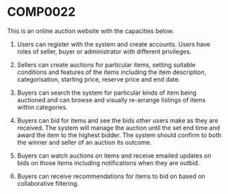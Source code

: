 # COMP0022
This is an online auction website with the capacities below.

1. Users can register with the system and create accounts.
   Users have roles of seller, buyer or administrator with different privileges.
   
2. Sellers can create auctions for particular items, setting suitable conditions and features of the items including the item description, categorisation, starting price, reserve price and end date.

3. Buyers can search the system for particular kinds of item being auctioned and can browse and visually re-arrange listings of items within categories.

4. Buyers can bid for items and see the bids other users make as they are received. The system will manage the auction until the set end time and award the item to the highest bidder. The system should confirm to both the winner and seller of an auction its outcome.

5. Buyers can watch auctions on items and receive emailed updates on bids on those items including notifications when they are outbid.

6. Buyers can receive recommendations for items to bid on based on collaborative filtering.

